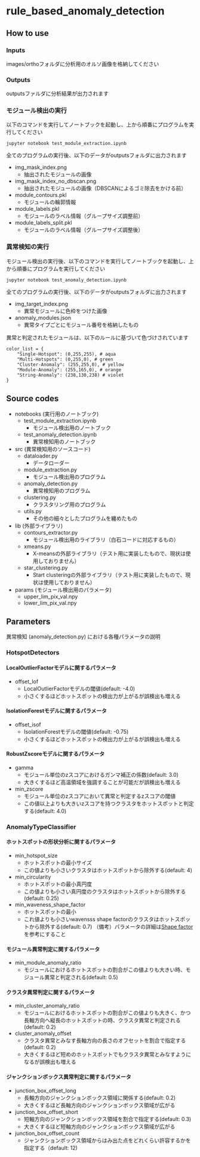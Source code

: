 # rule_based_anomaly_detection

## How to use

### Inputs
images/orthoフォルダに分析用のオルソ画像を格納してください</br>

### Outputs
outputsファルダに分析結果が出力されます</br>

### モジュール検出の実行
以下のコマンドを実行してノートブックを起動し、上から順番にプログラムを実行してください</br>
```
jupyter notebook test_module_extraction.ipynb
```
全てのプログラムの実行後、以下のデータがoutputsフォルダに出力されます</br>
- img_mask_index.png
  - 抽出されたモジュールの画像
- img_mask_index_no_dbscan.png
  - 抽出されたモジュールの画像（DBSCANによるゴミ除去をかける前）
- module_contours.pkl
  - モジュールの輪郭情報
- module_labels.pkl
  - モジュールのラベル情報（グループサイズ調整前）
- module_labels_split.pkl
  - モジュールのラベル情報（グループサイズ調整後）

### 異常検知の実行
モジュール検出の実行後、以下のコマンドを実行してノートブックを起動し、上から順番にプログラムを実行してください</br>
```
jupyter notebook test_anomaly_detection.ipynb
```
全てのプログラムの実行後、以下のデータがoutputsフォルダに出力されます</br>
- img_target_index.png
  - 異常モジュールに色枠をつけた画像
- anomaly_modules.json
  - 異常タイプごとにモジュール番号を格納したもの

異常と判定されたモジュールは、以下のルールに基づいて色づけされています</br>
```
color_list = {
    "Single-Hotspot": (0,255,255), # aqua
    "Multi-Hotspots": (0,255,0), # green
    "Cluster-Anomaly": (255,255,0), # yellow
    "Module-Anomaly": (255,165,0), # orange
    "String-Anomaly": (238,130,238) # violet
}
```

## Source codes
- notebooks (実行用のノートブック)
  - test_module_extraction.ipynb
    - モジュール検出用のノートブック
  - test_anomaly_detection.ipynb
    - 異常検知用のノートブック
- src (異常検知用のソースコード)
  - dataloader.py
    - データローダー
  - module_extraction.py
    - モジュール検出用のプログラム
  - anomaly_detection.py
    - 異常検知用のプログラム
  - clustering.py
    - クラスタリング用のプログラム
  - utils.py
    - その他の細々としたプログラムを纏めたもの
- lib (外部ライブラリ)
  - contours_extractor.py
    - モジュール検出用のライブラリ（白石コードに対応するもの）
  - xmeans.py
    - X-meansの外部ライブラリ（テスト用に実装したもので、現状は使用しておりません）
  - star_clustering.py
    - Start clusteringの外部ライブラリ（テスト用に実装したもので、現状は使用しておりません）
- params (モジュール検出用のパラメータ)
  - upper_lim_pix_val.npy
  - lower_lim_pix_val.npy

## Parameters
異常検知 (anomaly_detection.py) における各種パラメータの説明</br>

### HotspotDetectors

#### LocalOutlierFactorモデルに関するパラメータ
- offset_lof
  - LocalOutlierFactorモデルの閾値(default: -4.0)
  - 小さくするほどホットスポットの検出力が上がるが誤検出も増える

#### IsolationForestモデルに関するパラメータ
- offset_isof
  - IsolationForestモデルの閾値(default: -0.75)
  - 小さくするほどホットスポットの検出力が上がるが誤検出も増える

#### RobustZscoreモデルに関するパラメータ
- gamma
  - モジュール単位のzスコアにおけるガンマ補正の係数(default: 3.0)
  - 大きくするほど高温領域を強調することが可能だが誤検出も増える
- min_zscore
  - モジュール単位のzスコアにおいて異常と判定するzスコアの閾値　
  - この値以上よりも大きいzスコアを持つクラスタをホットスポットと判定する(default: 4.0)

### AnomalyTypeClassifier

#### ホットスポットの形状分析に関するパラメータ
- min_hotspot_size
  - ホットスポットの最小サイズ
  - この値よりも小さいクラスタはホットスポットから除外する(default: 4)
- min_circularity
  - ホットスポットの最小真円度
  - この値よりも小さい真円度のクラスタはホットスポットから除外する(default: 0.25)
- min_waveness_shape_factor
  - ホットスポットの最小
  - これ値よりも小さいwavensss shape factorのクラスタはホットスポットから除外する(default: 0.7)
（備考）パラメータの詳細は[Shape factor](https://en.wikipedia.org/wiki/Shape_factor_(image_analysis_and_microscopy))を参考にすること

#### モジュール異常判定に関するパラメータ
- min_module_anomaly_ratio
  - モジュールにおけるホットスポットの割合がこの値よりも大きい時、モジュール異常と判定される(default: 0.5)

#### クラスタ異常判定に関するパラメータ
- min_cluster_anomaly_ratio
  - モジュールにおけるホットスポットの割合がこの値よりも大きく、かつ長軸方向へ縦長のホットスポットの時、クラスタ異常と判定される(default: 0.2)
- cluster_anomaly_offset
  - クラスタ異常とみなす長軸方向の長さのオフセットを割合で指定する(default: 0.2)
  - 大きくするほど短めのホットスポットでもクラスタ異常とみなすようになるが誤検出も増える

#### ジャンクションボックス異常判定に関するパラメータ
- junction_box_offset_long
  - 長軸方向のジャンクションボックス領域に関係する(default: 0.2)
  - 大きくするほど長軸方向のジャンクションボックス領域が広がる
- junction_box_offset_short
  - 短軸方向のジャンクションボックス領域を割合で指定する(default: 0.3)
  - 大きくするほど短軸方向のジャンクションボックス領域が広がる
- junction_box_offset_count
  - ジャンクションボックス領域からはみ出た点をどれくらい許容するかを指定する（default: 12)
